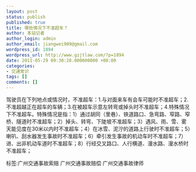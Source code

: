 ```yaml
---
layout: post
status: publish
published: true
title: 哪些情况下不准超车？
author: 本站记者
author_login: admin
author_email: jiangwei909@gmail.com
wordpress_id: 1894
wordpress_url: http://www.gzjtlaw.com/?p=1894
date: 2011-05-29 09:30:28.000000000 +08:00
categories:
- 交通常识
tags: []
comments: []
---
```

驾驶员在下列地点或情况时，不准超车：1.与对面来车有会车可能时不准超车；2.不准超越正在超车的车辆；3.在被超车示意左转弯或掉头时不准超车；4.特殊情况下不准超车。特殊情况是指：1）通过胡同（里巷）、铁道路口、急弯路、窄路、窄桥、隧道时不准超车；2）掉头、转弯、下陡坡不准超车；3）遇风、雨、雪、雾天能见度在30米以内时不准超车；4）在冰雪、泥泞的道路上行驶时不准超车；5）喇叭、刮水器发生事故时不准超车；6）牵引发生事故的机动车时不准超车；7）进、出非机动车道时不准超车；8）行经交叉路口、人行横道、漫水路、漫水桥时不准超车；标签:广州交通事故索赔 广州交通事故赔偿 广州交通事故律师
